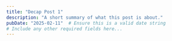 ```yaml
---
title: "Decap Post 1"
description: "A short summary of what this post is about."
pubDate: "2025-02-11"  # Ensure this is a valid date string
# Include any other required fields here...
---
```

